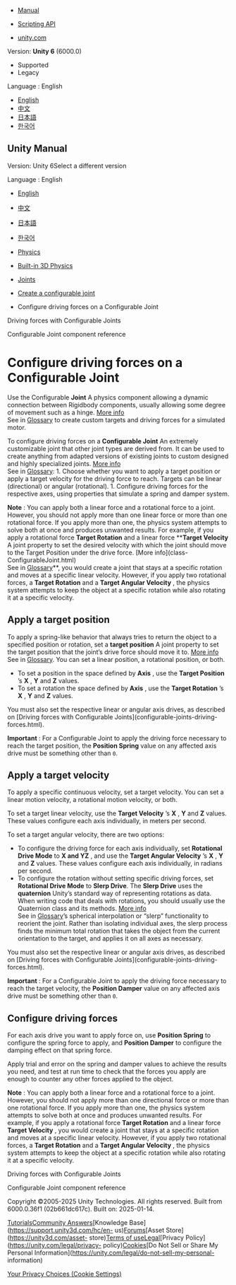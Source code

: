 [](https://docs.unity3d.com)

  * [Manual](../Manual/index.html)
  * [Scripting API](../ScriptReference/index.html)

  * [unity.com](https://unity.com/)

Version: **Unity 6** (6000.0)

  * Supported
  * Legacy

Language : English

  * [English](/Manual/configure-driving-forces.html)
  * [中文](/cn/current/Manual/configure-driving-forces.html)
  * [日本語](/ja/current/Manual/configure-driving-forces.html)
  * [한국어](/kr/current/Manual/configure-driving-forces.html)

[](https://docs.unity3d.com)

## Unity Manual

Version: Unity 6Select a different version

Language : English

  * [English](/Manual/configure-driving-forces.html)
  * [中文](/cn/current/Manual/configure-driving-forces.html)
  * [日本語](/ja/current/Manual/configure-driving-forces.html)
  * [한국어](/kr/current/Manual/configure-driving-forces.html)

  * [Physics](PhysicsSection.html)
  * [Built-in 3D Physics](PhysicsOverview.html)
  * [Joints](joints-section.html)
  * [Create a configurable joint](create-configurable-joint.html)
  * Configure driving forces on a Configurable Joint

[](configurable-joints-driving-forces.html)

Driving forces with Configurable Joints

[](class-ConfigurableJoint.html)

Configurable Joint component reference

# Configure driving forces on a Configurable Joint

Use the Configurable **Joint** A physics component allowing a dynamic
connection between Rigidbody components, usually allowing some degree of
movement such as a hinge. [More info](Joints.html)  
See in [Glossary](Glossary.html#joint) to create custom targets and driving
forces for a simulated motor.

To configure driving forces on a **Configurable Joint** An extremely
customizable joint that other joint types are derived from. It can be used to
create anything from adapted versions of existing joints to custom designed
and highly specialized joints. [More info](class-ConfigurableJoint.html)  
See in [Glossary](Glossary.html#ConfigurableJoint): 1\. Choose whether you
want to apply a target position or apply a target velocity for the driving
force to reach. Targets can be linear (directional) or angular (rotational).
1\. Configure driving forces for the respective axes, using properties that
simulate a spring and damper system.

**Note** : You can apply both a linear force and a rotational force to a
joint. However, you should not apply more than one linear force or more than
one rotational force. If you apply more than one, the physics system attempts
to solve both at once and produces unwanted results. For example, if you apply
a rotational force **Target Rotation** and a linear force ****Target
Velocity** A joint property to set the desired velocity with which the joint
should move to the Target Position under the drive force. [More info](class-
ConfigurableJoint.html)  
See in [Glossary](Glossary.html#TargetVelocity)**, you would create a joint
that stays at a specific rotation and moves at a specific linear velocity.
However, if you apply two rotational forces, a **Target Rotation** and a
**Target Angular Velocity** , the physics system attempts to keep the object
at a specific rotation while also rotating it at a specific velocity.

## Apply a target position

To apply a spring-like behavior that always tries to return the object to a
specified position or rotation, set a **target position** A joint property to
set the target position that the joint’s drive force should move it to. [More
info](class-ConfigurableJoint.html)  
See in [Glossary](Glossary.html#TargetPosition). You can set a linear
position, a rotational position, or both.

  * To set a position in the space defined by **Axis** , use the **Target Position** ’s **X** , **Y** and **Z** values.
  * To set a rotation the space defined by **Axis** , use the **Target Rotation** ’s **X** , **Y** and **Z** values.

You must also set the respective linear or angular axis drives, as described
on [Driving forces with Configurable Joints](configurable-joints-driving-
forces.html).

**Important** : For a Configurable Joint to apply the driving force necessary
to reach the target position, the **Position Spring** value on any affected
axis drive must be something other than `0`.

## Apply a target velocity

To apply a specific continuous velocity, set a target velocity. You can set a
linear motion velocity, a rotational motion velocity, or both.

To set a target linear velocity, use the **Target Velocity** ’s **X** , **Y**
and **Z** values. These values configure each axis individually, in meters per
second.

To set a target angular velocity, there are two options:

  * To configure the driving force for each axis individually, set **Rotational Drive Mode** to **X and YZ** , and use the **Target Angular Velocity** ’s **X** , **Y** and **Z** values. These values configure each axis individually, in radians per second.
  * To configure the rotation without setting specific driving forces, set **Rotational Drive Mode** to **Slerp Drive**. The **Slerp Drive** uses the **quaternion** Unity’s standard way of representing rotations as data. When writing code that deals with rotations, you should usually use the Quaternion class and its methods. [More info](QuaternionAndEulerRotationsInUnity.html)  
See in [Glossary](Glossary.html#Quaternion)’s spherical interpolation or
“slerp” functionality to reorient the joint. Rather than isolating individual
axes, the slerp process finds the minimum total rotation that takes the object
from the current orientation to the target, and applies it on all axes as
necessary.

You must also set the respective linear or angular axis drives, as described
on [Driving forces with Configurable Joints](configurable-joints-driving-
forces.html).

**Important** : For a Configurable Joint to apply the driving force necessary
to reach the target velocity, the **Position Damper** value on any affected
axis drive must be something other than `0`.

## Configure driving forces

For each axis drive you want to apply force on, use **Position Spring** to
configure the spring force to apply, and **Position Damper** to configure the
damping effect on that spring force.

Apply trial and error on the spring and damper values to achieve the results
you need, and test at run time to check that the forces you apply are enough
to counter any other forces applied to the object.

**Note** : You can apply both a linear force and a rotational force to a
joint. However, you should not apply more than one directional force or more
than one rotational force. If you apply more than one, the physics system
attempts to solve both at once and produces unwanted results. For example, if
you apply a rotational force **Target Rotation** and a linear force **Target
Velocity** , you would create a joint that stays at a specific rotation and
moves at a specific linear velocity. However, if you apply two rotational
forces, a **Target Rotation** and a **Target Angular Velocity** , the physics
system attempts to keep the object at a specific rotation while also rotating
it at a specific velocity.

[](configurable-joints-driving-forces.html)

Driving forces with Configurable Joints

[](class-ConfigurableJoint.html)

Configurable Joint component reference

Copyright ©2005-2025 Unity Technologies. All rights reserved. Built from
6000.0.36f1 (02b661dc617c). Built on: 2025-01-14.

[Tutorials](https://learn.unity.com/)[Community
Answers](https://answers.unity3d.com)[Knowledge
Base](https://support.unity3d.com/hc/en-
us)[Forums](https://forum.unity3d.com)[Asset Store](https://unity3d.com/asset-
store)[Terms of
use](https://docs.unity3d.com/Manual/TermsOfUse.html)[Legal](https://unity.com/legal)[Privacy
Policy](https://unity.com/legal/privacy-
policy)[Cookies](https://unity.com/legal/cookie-policy)[Do Not Sell or Share
My Personal Information](https://unity.com/legal/do-not-sell-my-personal-
information)

[Your Privacy Choices (Cookie Settings)](javascript:void\(0\);)


